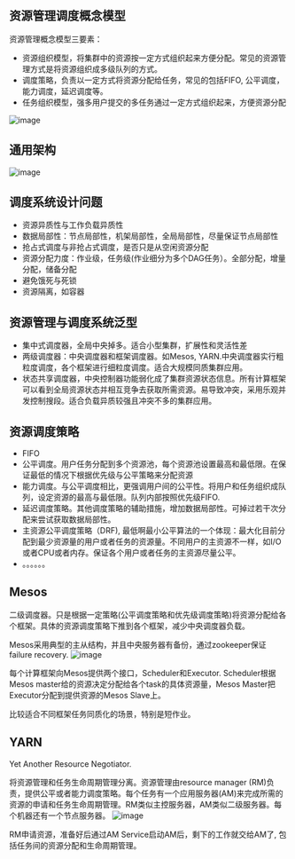 <!--
title: 大数据日知录 - 集群资源管理与调度
date: 2016-12-28 20:18:46
tags:
- Big Data
- Resource Management
-->
## 资源管理调度概念模型
资源管理概念模型三要素：
- 资源组织模型，将集群中的资源按一定方式组织起来方便分配。常见的资源管理方式是将资源组织成多级队列的方式。
- 调度策略，负责以一定方式将资源分配给任务，常见的包括FIFO, 公平调度，能力调度，延迟调度等。
- 任务组织模型，强多用户提交的多任务通过一定方式组织起来，方便资源分配


<!-- more -->
![image](http://www.2cto.com/uploadfile/Collfiles/20160829/2016082909250646.png)

## 通用架构
![image](http://www.2cto.com/uploadfile/Collfiles/20160829/2016082909250647.png)

## 调度系统设计问题
- 资源异质性与工作负载异质性
- 数据局部性：节点局部性，机架局部性，全局局部性，尽量保证节点局部性
- 抢占式调度与非抢占式调度，是否只是从空闲资源分配
- 资源分配力度：作业级，任务级(作业细分为多个DAG任务）。全部分配，增量分配，储备分配
- 避免饿死与死锁
- 资源隔离，如容器

## 资源管理与调度系统泛型
- 集中式调度器，全局中央掉多。适合小型集群，扩展性和灵活性差
- 两级调度器：中央调度器和框架调度器。如Mesos, YARN.中央调度器实行粗粒度调度，各个框架进行细粒度调度。适合大规模同质集群应用。
- 状态共享调度器，中央控制器功能弱化成了集群资源状态信息。所有计算框架可以看到全局资源状态并相互竞争去获取所需资源。易导致冲突，采用乐观并发控制搜段。适合负载异质较强且冲突不多的集群应用。

## 资源调度策略
- FIFO
- 公平调度。用户任务分配到多个资源池，每个资源池设置最高和最低限。在保证最低的情况下根据优先级与公平策略来分配资源
- 能力调度。与公平调度相比，更强调用户间的公平性。将用户和任务组织成队列，设定资源的最高与最低限。队列内部按照优先级FIFO.
- 延迟调度策略。其他调度策略的辅助措施，增加数据局部性。可掉过若干次分配来尝试获取数据局部性。
- 主资源公平调度策略（DRF), 最低啊最小公平算法的一个体现：最大化目前分配到最少资源量的用户或者任务的资源量。不同用户的主资源不一样，如I/O或者CPU或者内存。保证各个用户或者任务的主资源尽量公平。
- 。。。。。。

## Mesos
二级调度器。只是根据一定策略(公平调度策略和优先级调度策略)将资源分配给各个框架。具体的资源调度策略下推到各个框架，减少中央调度器负载。

Mesos采用典型的主从结构，并且中央服务器有备份，通过zookeeper保证failure recovery.
![image](http://mesos.apache.org/assets/img/documentation/architecture3.jpg)

每个计算框架向Mesos提供两个接口，Scheduler和Executor. Scheduler根据Mesos master给的资源决定分配给各个task的具体资源量，Mesos Master把Executor分配到提供资源的Mesos Slave上。

比较适合不同框架任务同质化的场景，特别是短作业。

## YARN
Yet Another Resource Negotiator. 

将资源管理和任务生命周期管理分离。资源管理由resource manager (RM)负责，提供公平或者能力调度策略。每个任务有一个应用服务器(AM)来完成所需的资源的申请和任务生命周期管理。RM类似主控服务器，AM类似二级服务器。每个机器还有一个节点服务器。
![image](http://bigdataanalyticsnews.com/wp-content/uploads/2014/09/Yarn-Architecture.png)

RM申请资源，准备好后通过AM Service启动AM后，剩下的工作就交给AM了, 包括任务间的资源分配和生命周期管理。











